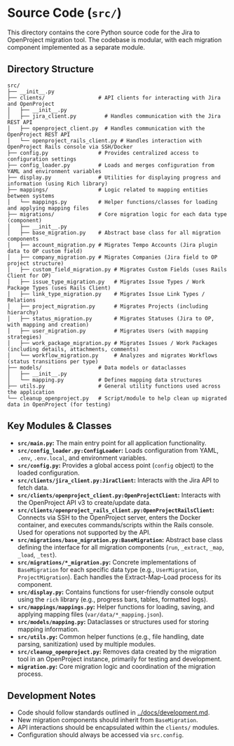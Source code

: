 # Source Code (`src/`)

This directory contains the core Python source code for the Jira to OpenProject migration tool. The codebase is modular, with each migration component implemented as a separate module.

## Directory Structure

```
src/
├── __init__.py
├── clients/                 # API clients for interacting with Jira and OpenProject
│   ├── __init__.py
│   ├── jira_client.py         # Handles communication with the Jira REST API
│   ├── openproject_client.py  # Handles communication with the OpenProject REST API
│   └── openproject_rails_client.py # Handles interaction with OpenProject Rails console via SSH/Docker
├── config.py                # Provides centralized access to configuration settings
├── config_loader.py         # Loads and merges configuration from YAML and environment variables
├── display.py               # Utilities for displaying progress and information (using Rich library)
├── mappings/                # Logic related to mapping entities between systems
│   └── mappings.py          # Helper functions/classes for loading and applying mapping files
├── migrations/              # Core migration logic for each data type (component)
│   ├── __init__.py
│   ├── base_migration.py    # Abstract base class for all migration components
│   ├── account_migration.py # Migrates Tempo Accounts (Jira plugin data to OP custom field)
│   ├── company_migration.py # Migrates Companies (Jira field to OP project structure)
│   ├── custom_field_migration.py # Migrates Custom Fields (uses Rails Client for OP)
│   ├── issue_type_migration.py   # Migrates Issue Types / Work Package Types (uses Rails Client)
│   ├── link_type_migration.py    # Migrates Issue Link Types / Relations
│   ├── project_migration.py      # Migrates Projects (including hierarchy)
│   ├── status_migration.py       # Migrates Statuses (Jira to OP, with mapping and creation)
│   ├── user_migration.py         # Migrates Users (with mapping strategies)
│   ├── work_package_migration.py # Migrates Issues / Work Packages (including details, attachments, comments)
│   └── workflow_migration.py     # Analyzes and migrates Workflows (status transitions per type)
├── models/                  # Data models or dataclasses
│   ├── __init__.py
│   └── mapping.py           # Defines mapping data structures
├── utils.py                 # General utility functions used across the application
└── cleanup_openproject.py   # Script/module to help clean up migrated data in OpenProject (for testing)
```

## Key Modules & Classes

*   **`src/main.py`:** The main entry point for all application functionality.
*   **`src/config_loader.py:ConfigLoader`:** Loads configuration from YAML, `.env`, `.env.local`, and environment variables.
*   **`src/config.py`:** Provides a global access point (`config` object) to the loaded configuration.
*   **`src/clients/jira_client.py:JiraClient`:** Interacts with the Jira API to fetch data.
*   **`src/clients/openproject_client.py:OpenProjectClient`:** Interacts with the OpenProject API v3 to create/update data.
*   **`src/clients/openproject_rails_client.py:OpenProjectRailsClient`:** Connects via SSH to the OpenProject server, enters the Docker container, and executes commands/scripts within the Rails console. Used for operations not supported by the API.
*   **`src/migrations/base_migration.py:BaseMigration`:** Abstract base class defining the interface for all migration components (`run`, `_extract`, `_map`, `_load`, `_test`).
*   **`src/migrations/*_migration.py`:** Concrete implementations of `BaseMigration` for each specific data type (e.g., `UserMigration`, `ProjectMigration`). Each handles the Extract-Map-Load process for its component.
*   **`src/display.py`:** Contains functions for user-friendly console output using the `rich` library (e.g., progress bars, tables, formatted logs).
*   **`src/mappings/mappings.py`:** Helper functions for loading, saving, and applying mapping files (`var/data/*_mapping.json`).
*   **`src/models/mapping.py`:** Dataclasses or structures used for storing mapping information.
*   **`src/utils.py`:** Common helper functions (e.g., file handling, date parsing, sanitization) used by multiple modules.
*   **`src/cleanup_openproject.py`:** Removes data created by the migration tool in an OpenProject instance, primarily for testing and development.
*   **`migration.py`:** Core migration logic and coordination of the migration process.

## Development Notes

*   Code should follow standards outlined in [../docs/development.md](../docs/development.md).
*   New migration components should inherit from `BaseMigration`.
*   API interactions should be encapsulated within the `clients/` modules.
*   Configuration should always be accessed via `src.config`.
